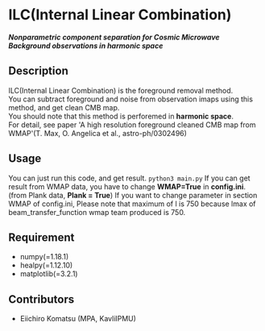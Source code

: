 # ILC(Internal Linear Combination)

***Nonparametric component separation for Cosmic Microwave Background observations in harmonic space***


## Description

ILC(Internal Linear Combination) is the foreground removal method.  
You can subtract foreground and noise from observation imaps using this method, and get clean CMB map.  
You should note that this method is perforemed in **harmonic space**.  
For detail, see paper 'A high resolution foreground cleaned CMB map from WMAP'(T. Max, O. Angelica et al., astro-ph/0302496)

## Usage

You can just run this code, and get result.
`python3 main.py`
If you can get result from WMAP data, you have to change **WMAP=True** in **config.ini**.(from Plank data, **Plank = True**) 
If you want to change parameter in section WMAP of config.ini, Please note that maximum of l is 750 because lmax of beam_transfer_function wmap team produced is 750.



## Requirement

- numpy(=1.18.1)
- healpy(=1.12.10)
- matplotlib(=3.2.1)


## Contributors

- Eiichiro Komatsu (MPA, KavliIPMU)


